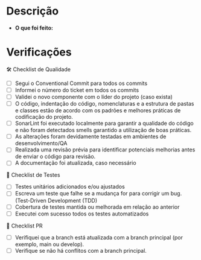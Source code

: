 # Descrição
<!-- Descreva brevemente as mudanças implementadas neste PR. Explique o problema que foi resolvido ou a feature que foi implementada. -->
- **O que foi feito:**

# Verificações
<!-- Marque as opções abaixo que foram atendidas -->

🛠️ Checklist de Qualidade
- [ ] Segui o Conventional Commit para todos os commits
- [ ] Informei o número do ticket em todos os commits
- [ ] Validei o novo componente com o líder do projeto (caso exista)
- [ ] O código, indentação do código, nomenclaturas e a estrutura de pastas e classes estão de acordo com os padrões e melhores práticas de codificação do projeto.
- [ ] SonarLint foi executado localmente para garantir a qualidade do código e não foram detectados smells garantido a utilização de boas práticas.
- [ ] As alterações foram devidamente testadas em ambientes de desenvolvimento/QA
- [ ] Realizada uma revisão prévia para identificar potenciais melhorias antes de enviar o código para revisão.
- [ ] A documentação foi atualizada, caso necessário

🧪 Checklist de Testes
- [ ] Testes unitários adicionados e/ou ajustados
- [ ] Escreva um teste que falhe se a mudança for para corrigir um bug. (Test-Driven Development (TDD)
- [ ] Cobertura de testes mantida ou melhorada em relação ao anterior
- [ ] Executei com sucesso todos os testes automatizados
      
🛑 Checklist PR
- [ ] Verifiquei que a branch está atualizada com a branch principal (por exemplo, main ou develop).
- [ ] Verifique se não há conflitos com a branch principal.
